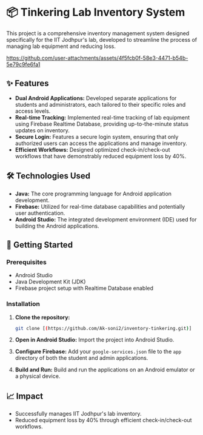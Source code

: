 # 📦 Tinkering Lab Inventory System

This project is a comprehensive inventory management system designed specifically for the IIT Jodhpur's lab, developed to streamline the process of managing lab equipment and reducing loss.




https://github.com/user-attachments/assets/4f5fcb0f-58e3-4471-b54b-5e79c9fe6fa1


## ✨ Features

* **Dual Android Applications:** Developed separate applications for students and administrators, each tailored to their specific roles and access levels.
* **Real-time Tracking:** Implemented real-time tracking of lab equipment using Firebase Realtime Database, providing up-to-the-minute status updates on inventory.
* **Secure Login:** Features a secure login system, ensuring that only authorized users can access the applications and manage inventory.
* **Efficient Workflows:** Designed optimized check-in/check-out workflows that have demonstrably reduced equipment loss by 40%.

## 🛠️ Technologies Used

* **Java:** The core programming language for Android application development.
* **Firebase:** Utilized for real-time database capabilities and potentially user authentication.
* **Android Studio:** The integrated development environment (IDE) used for building the Android applications.

## 🚀 Getting Started

### Prerequisites

* Android Studio
* Java Development Kit (JDK)
* Firebase project setup with Realtime Database enabled

### Installation

1.  **Clone the repository:**
    ```bash
    git clone [(https://github.com/Ak-soni2/inventory-tinkering.git)]
    ```

2.  **Open in Android Studio:**
    Import the project into Android Studio.
3.  **Configure Firebase:**
    Add your `google-services.json` file to the `app` directory of both the student and admin applications.
4.  **Build and Run:**
    Build and run the applications on an Android emulator or a physical device.

## 📈 Impact

* Successfully manages IIT Jodhpur's lab inventory.
* Reduced equipment loss by 40% through efficient check-in/check-out workflows.
